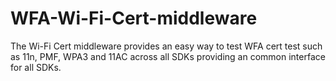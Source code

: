 # WFA-Wi-Fi-Cert-middleware
The Wi-Fi Cert middleware provides an easy way to test WFA cert test such as 11n, PMF, WPA3 and 11AC across all SDKs providing an common interface for all SDKs.

